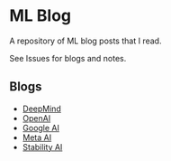 # ML Blog
A repository of ML blog posts that I read.

See Issues for blogs and notes.

## Blogs

 - [DeepMind](https://www.deepmind.com/blog-categories/technical-blogs)
 - [OpenAI](https://openai.com/blog/)
 - [Google AI](https://ai.googleblog.com/)
 - [Meta AI](https://ai.facebook.com/blog/?page=1)
 - [Stability AI](https://stability.ai/blog)
